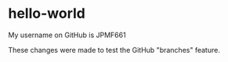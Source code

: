 # hello-world

My username on GitHub is JPMF661

These changes were made to test the GitHub "branches" feature.
